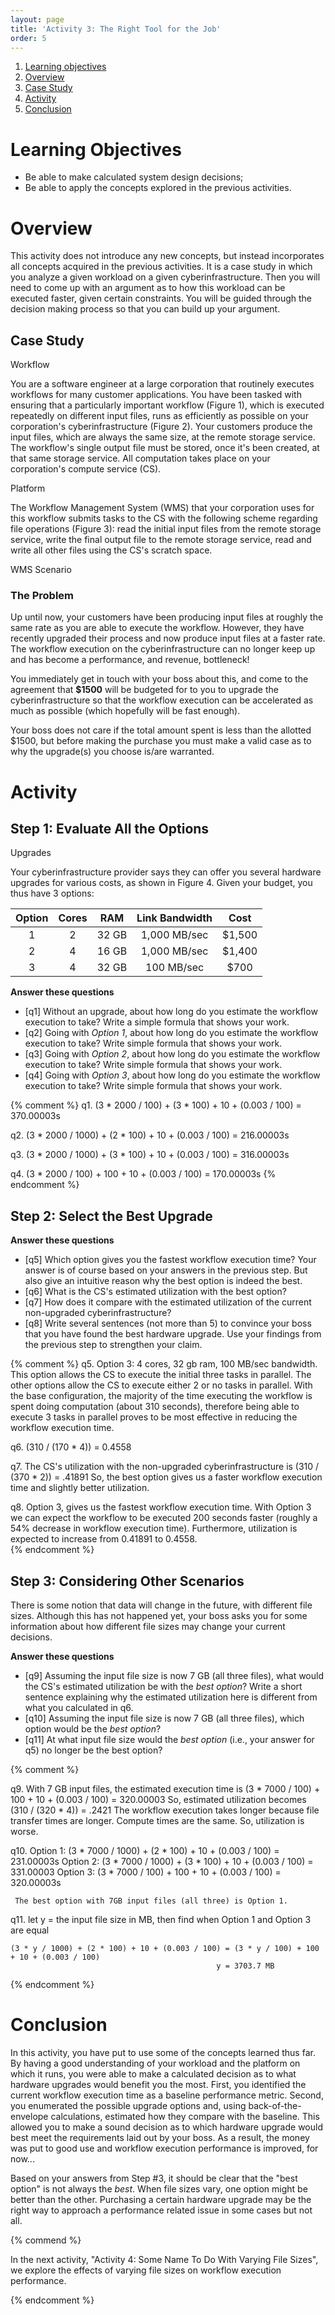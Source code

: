 ```yaml
---
layout: page
title: 'Activity 3: The Right Tool for the Job'
order: 5
---
```


1. [Learning objectives](#learning-objectives)
2. [Overview](#overview)
2. [Case Study](#case-study)
3. [Activity](#activity)
3. [Conclusion](#conclusion)

# Learning Objectives
- Be able to make calculated system design decisions;
- Be able to apply the concepts explored in the previous activities.

# Overview

This activity does not introduce any new concepts, but instead incorporates
all concepts acquired in the previous activities.  It is a
case study in which you analyze a given workload on a given
cyberinfrastructure. Then you will need to come up with an argument as to
how this workload can be executed faster, given certain constraints. You
will be guided through the decision making process so that you can build up
your argument.

## Case Study

<object class="figure" type="image/svg+xml" data="{{ site.baseurl }}/public/img/activity_3/workflow.svg">Workflow</object>

You are a software engineer at a large corporation that routinely executes
workflows for many customer applications. You have been tasked with
ensuring that a particularly important workflow (Figure 1), which is
executed repeatedly on different input files, runs as efficiently as
possible on your corporation's cyberinfrastructure (Figure 2).  Your
customers produce the input files, which are always the same size, at the
remote storage service.  The workflow's single output file must be stored,
once it's been created, at that same storage service. All computation takes
place on your corporation's compute service (CS).

<object class="figure" type="image/svg+xml" data="{{ site.baseurl }}/public/img/activity_3/cyber_infrastructure.svg">Platform</object>

The Workflow Management System (WMS) that your corporation uses for this
workflow submits tasks to the CS with the following scheme regarding
file operations (Figure 3): read the initial input files from the remote
storage service, write the final output file to the remote storage service,
read and write all other files using the CS's scratch space.

<object class="figure" type="image/svg+xml" data="{{ site.baseurl }}/public/img/activity_3/wms.svg">WMS Scenario</object>

### The Problem

Up until now, your customers have been producing input files at roughly the
same rate as you are able to execute the workflow.  However, they have
recently upgraded their process and now produce input files at a faster
rate. The workflow execution on the cyberinfrastructure can no longer keep
up and has become a performance, and revenue, bottleneck!

You immediately get in touch with your boss about this, and come to the
agreement that **$1500** will be budgeted for to you to upgrade the
cyberinfrastructure so that the workflow execution can be accelerated as
much as possible (which hopefully will be fast enough).

Your boss does not care if the total amount spent is less than the allotted
$1500, but before making the purchase you must make a valid case as to why
the upgrade(s) you choose is/are warranted.


# Activity

## Step 1: Evaluate All the Options

<object class="figure" type="image/svg+xml" data="{{ site.baseurl }}/public/img/activity_3/upgrades.svg">Upgrades</object>

Your cyberinfrastructure provider says they can offer you several hardware
upgrades for various costs, as shown in Figure 4.
Given your budget, you thus have 3 options:

| Option | Cores |  RAM  | Link Bandwidth |  Cost  |
|:------:|:-----:|:-----:|:--------------:|:------:|
|    1   |   2   | 32 GB |  1,000 MB/sec  | $1,500 |
|    2   |   4   | 16 GB |  1,000 MB/sec  | $1,400 |
|    3   |   4   | 32 GB |   100 MB/sec   |  $700  |


**Answer these questions**

- [q1] Without an upgrade, about how long do you estimate the workflow execution to take?
        Write a simple formula that shows your work.
- [q2] Going with *Option 1*, about how long do you estimate the workflow execution to take?
        Write simple formula that shows your work.
- [q3] Going with *Option 2*, about how long do you estimate the workflow execution to take?
        Write simple formula that shows your work.
- [q4] Going with *Option 3*, about how long do you estimate the workflow execution to take?
        Write simple formula that shows your work.

{% comment %}
q1. (3 * 2000 / 100) + (3 * 100) + 10 + (0.003 / 100) = 370.00003s

q2. (3 * 2000 / 1000) + (2 * 100) + 10 + (0.003 / 100) = 216.00003s

q3. (3 * 2000 / 1000) + (3 * 100) + 10 + (0.003 / 100) = 316.00003s

q4. (3 * 2000 / 100) + 100 + 10 + (0.003 / 100) = 170.00003s
{% endcomment %}

## Step 2: Select the Best Upgrade

**Answer these questions**

- [q5] Which option gives you the fastest workflow execution time? Your answer
       is of course based on your answers in the previous step. But also give an intuitive reason why the best option is
       indeed the best.
- [q6] What is the CS's estimated utilization with the best option?
- [q7] How does it compare with the estimated utilization of the current non-upgraded cyberinfrastructure?
- [q8] Write several sentences (not more than 5) to convince your boss that you have found the best hardware upgrade.
      Use your findings from the previous step to strengthen your claim.

{% comment %}
q5. Option 3: 4 cores, 32 gb ram, 100 MB/sec bandwidth. This option allows the CS to execute the initial three tasks
    in parallel. The other options allow the CS to execute either 2 or no tasks in parallel. With the base configuration,
    the majority of the time executing the workflow is spent doing computation (about 310 seconds), therefore
    being able to execute 3 tasks in parallel proves to be most effective in reducing the workflow execution time.

q6. (310 / (170 * 4)) = 0.4558

q7. The CS's utilization with the non-upgraded cyberinfrastructure is (310 / (370 * 2)) = .41891
    So, the best option gives us a faster workflow execution time and slightly better utilization.

q8. Option 3, gives us the fastest workflow execution time. With Option 3 we can expect the workflow
    to be executed 200 seconds faster (roughly a 54% decrease in workflow execution time). Furthermore,
    utilization is expected to increase from 0.41891 to 0.4558.  
{% endcomment %}

## Step 3: Considering Other Scenarios

There is some notion that data will change in the future, with different file sizes. Although this has not happened
yet, your boss asks you for some information about how different file sizes may change your current decisions.

**Answer these questions**

- [q9] Assuming the input file size is now 7 GB (all three files), what would the CS's estimated utilization be with the *best option*?
       Write a short sentence explaining why the estimated utilization here is different from what you calculated in q6.
- [q10] Assuming the input file size is now 7 GB (all three files), which option would be the *best option*?
- [q11] At what input file size would the *best option*  (i.e., your answer for q5) no longer be the best option?

{% comment %}

q9. With 7 GB input files, the estimated execution time is (3 * 7000 / 100) + 100 + 10 + (0.003 / 100) = 320.00003
    So, estimated utilization becomes (310 / (320 * 4)) = .2421
    The workflow execution takes longer because file transfer times are longer. Compute times are the same. So,
    utilization is worse.

q10. Option 1: (3 * 7000 / 1000) + (2 * 100) + 10 + (0.003 / 100) = 231.00003s
     Option 2: (3 * 7000 / 1000) + (3 * 100) + 10 + (0.003 / 100) = 331.00003
     Option 3: (3 * 7000 / 100) + 100 + 10 + (0.003 / 100) = 320.00003s

     The best option with 7GB input files (all three) is Option 1.

q11. let y = the input file size in MB, then find when Option 1 and Option 3 are equal

    (3 * y / 1000) + (2 * 100) + 10 + (0.003 / 100) = (3 * y / 100) + 100 + 10 + (0.003 / 100)
                                                  y = 3703.7 MB

{% endcomment %}
# Conclusion

In this activity, you have put to use some of the concepts learned thus far. By having
a good understanding of your workload and the platform on which it runs, you were able to make
a calculated decision as to what hardware upgrades would benefit you the most. First, you identified
the current workflow execution time as a baseline performance metric. Second, you enumerated the possible
upgrade options and, using back-of-the-envelope calculations, estimated how they compare with the baseline.
This allowed you to make a sound decision as to which hardware upgrade would best meet the
requirements laid out by your boss. As a result, the money was put to good use and workflow execution
performance is improved, for now...

Based on your answers from Step #3, it should be clear that the "best option"
is not always the *best*. When file sizes vary, one option might be better than the other.
Purchasing a certain hardware upgrade may be the right
way to approach a performance related issue in some cases but not all.

{% commend %}

In the next activity, "Activity 4: Some Name To Do With Varying File Sizes", we explore
the effects of varying file sizes on workflow execution performance.  

{% endcomment %}
